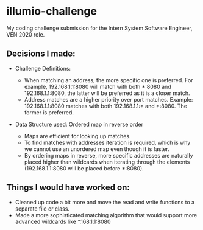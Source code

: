 # illumio-challenge
My coding challenge submission for the Intern System Software Engineer, VEN 2020 role.

## Decisions I made:
* Challenge Definitions:
    * When matching an address, the more specific one is preferred. For example, 192.168.1.1:8080 will match with both *:8080 and 192.168.1.1:8080, the latter will be preferred as it is a closer match.
    * Address matches are a higher priority over port matches. Example: 192.168.1.1:8080 matches with both 192.168.1.1:* and *:8080. The former is preferred.
    
* Data Structure used: Ordered map in reverse order
    * Maps are efficient for looking up matches. 
    * To find matches with addresses iteration is required, which is why we cannot use an unordered map even though it is faster.
    * By ordering maps in reverse, more specific addresses are naturally placed higher than wildcards when iterating through the elements (192.168.1.1:8080 will be placed before *:8080).

## Things I would have worked on:
* Cleaned up code a bit more and move the read and write functions to a separate file or class.
* Made a more sophisticated matching algorithm that would support more advanced wildcards like *.168.1.1:8080
